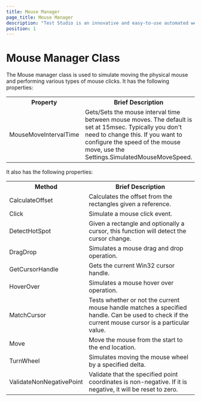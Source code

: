 ```yaml
---
title: Mouse Manager
page_title: Mouse Manager
description: "Test Studio is an innovative and easy-to-use automated web, WPF and load testing solution. Test Studio tests support essential technologies like ASP.NET AJAX, Silverlight, PHP and MVC. HTML5, Testing framework, functional testing, performance testing, load testing, exploratory testing, manual testing."
position: 1
---
```

# Mouse Manager Class

The Mouse manager class is used to simulate moving the physical mouse and performing various types of mouse clicks. It has the following properties:

<table class="docs">
<tr>
	<th>Property</th><th>Brief Description</th>
</tr>
<tr>
	<td>MouseMoveIntervalTime</td>
	<td>Gets/Sets the mouse interval time between mouse moves. The default is set at 15msec. Typically you don't need to change this. If you want to configure the speed of the mouse move, use the Settings.SimulatedMouseMoveSpeed.</td>
</tr>
</table>

It also has the following properties:

<table class="docs">
<tr>
	<th>Method</th><th>Brief Description</th>
</tr>
<tr>
	<td>CalculateOffset</td>
	<td>Calculates the offset from the rectangles given a reference.</td>
</tr>
<tr>
	<td>Click</td>
	<td>Simulate a mouse click event.</td>
</tr>
<tr>
	<td>DetectHotSpot</td>
	<td>Given a rectangle and optionally a cursor, this function will detect the cursor change.</td>
</tr>
<tr>
	<td>DragDrop</td>
	<td>Simulates a mouse drag and drop operation.</td>
</tr>
<tr>
	<td>GetCursorHandle</td>
	<td>Gets the current Win32 cursor handle.</td>
</tr>
<tr>
	<td>HoverOver</td>
	<td>Simulates a mouse hover over operation.</td>
</tr>
<tr>
	<td>MatchCursor</td>
	<td>Tests whether or not the current mouse handle matches a specified handle. Can be used to check if the current mouse cursor is a particular value.</td>
</tr>
<tr>
	<td>Move</td>
	<td>Move the mouse from the start to the end location.</td>
</tr>
<tr>
	<td>TurnWheel</td>
	<td>Simulates moving the mouse wheel by a specified delta.</td>
</tr>
<tr>
	<td>ValidateNonNegativePoint</td>
	<td>Validate that the specified point coordinates is non-negative. If it is negative, it will be reset to zero.</td>
</tr>
</table>